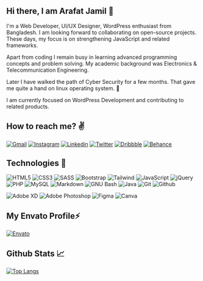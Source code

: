 ## Hi there, I am Arafat Jamil 👋


I'm a Web Developer, UI/UX Designer, WordPress enthusiast from Bangladesh. I am looking forward to collaborating on
open-source projects. These days, my focus is on strengthening JavaScript and related frameworks.

Apart from coding I remain busy in learning advanced programming concepts and problem solving. My academic 
background was Electronics & Telecommunication Engineering. 

Later I have walked the path of Cyber Security for a few 
months. That gave me quite a hand on linux operating system. 💪

I am currently focused on WordPress Development and contributing to related products.  
  
  

## How to reach me? ✌

[![Gmail](https://img.shields.io/badge/Gmail-D14836?style=for-the-badge&logo=gmail&logoColor=white)](mailto:arafatjamil01@gmail.com)
[![Instagram](https://img.shields.io/badge/Instagram-E4405F?style=for-the-badge&logo=instagram&logoColor=white)](https://www.instagram.com/arafatjamil01/)
[![Linkedin](https://img.shields.io/badge/LinkedIn-0077B5?style=for-the-badge&logo=linkedin&logoColor=white)](https://www.linkedin.com/in/arafatjamil/)
[![Twitter](https://img.shields.io/badge/Twitter-1DA1F2?style=for-the-badge&logo=twitter&logoColor=white)](https://twitter.com/arafatjamil01)
[![Dribbble](https://img.shields.io/badge/Dribbble-EA4C89?style=for-the-badge&logo=dribbble&logoColor=white)](https://dribbble.com/arafatjamil01)
[![Behance](https://img.shields.io/badge/behance-1769FF?style=for-the-badge&logo=behance&logoColor=white)](https://behance.net/arafatjamil01)  

  
  
## Technologies  💪

<img alt="HTML5" src="https://img.shields.io/badge/html5-%23E34F26.svg?style=for-the-badge&logo=html5&logoColor=white"/> <img alt="CSS3" src="https://img.shields.io/badge/css3-%231572B6.svg?style=for-the-badge&logo=css3&logoColor=white"/> <img alt="SASS" src="https://img.shields.io/badge/SASS-hotpink.svg?style=for-the-badge&logo=SASS&logoColor=white"/> <img alt="Bootstrap" src="https://img.shields.io/badge/bootstrap-%23563D7C.svg?style=for-the-badge&logo=bootstrap&logoColor=white"/> <img alt="Tailwind" src="https://img.shields.io/badge/tailwind&nbsp;css-%2306B6D4.svg?style=for-the-badge&logo=tailwindcss&logoColor=white"/> <img alt="JavaScript" src="https://img.shields.io/badge/javascript-%23323330.svg?style=for-the-badge&logo=javascript&logoColor=%23F7DF1E"/> <img alt="jQuery" src="https://img.shields.io/badge/jquery-%230769AD.svg?style=for-the-badge&logo=jquery&logoColor=white"/> <img alt="PHP" src="https://img.shields.io/badge/php-%23777bb4.svg?style=for-the-badge&logo=php&logoColor=white"/> <img alt="MySQL" src="https://img.shields.io/badge/mysql-%2300f.svg?style=for-the-badge&logo=mysql&logoColor=white"/> <img alt="Markdown" src="https://img.shields.io/badge/markdown-%23000000.svg?style=for-the-badge&logo=markdown&logoColor=white"/> <img alt="GNU Bash" src="https://img.shields.io/badge/gnubash-%234EAA25.svg?style=for-the-badge&logo=gnubash&logoColor=white"/> <img alt="Java" src="https://img.shields.io/badge/java-%23007396.svg?style=for-the-badge&logo=java&logoColor=white"/> <img alt="Git" src="https://img.shields.io/badge/git-%23F05032.svg?style=for-the-badge&logo=git&logoColor=white"/> <img alt="Github" src="https://img.shields.io/badge/github-%23181717.svg?style=for-the-badge&logo=github&logoColor=white"/>


[//]: # (<img alt="NodeJS" src="https://img.shields.io/badge/node.js-%2343853D.svg?style=for-the-badge&logo=node-dot-js&logoColor=white"/> )
[//]: # (<img alt="Webpack" src="https://img.shields.io/badge/webpack-%238DD6F9.svg?style=for-the-badge&logo=webpack&logoColor=black" /> )
[//]: # (<img alt="Express.js" src="https://img.shields.io/badge/express.js-%23404d59.svg?style=for-the-badge&logo=express&logoColor=%2361DAFB"/>)
[//]: # (<img alt="React" src="https://img.shields.io/badge/react-%2320232a.svg?style=for-the-badge&logo=react&logoColor=%2361DAFB"/>)
[//]: # (<img alt="Firebase" src="https://img.shields.io/badge/firebase-%23039BE5.svg?style=for-the-badge&logo=firebase"/>)
[//]: # (<img alt="MongoDB" src ="https://img.shields.io/badge/MongoDB-%234ea94b.svg?style=for-the-badge&logo=mongodb&logoColor=white"/>)
[//]: # (<img alt="TypeScript" src="https://img.shields.io/badge/typescript-%23007ACC.svg?style=for-the-badge&logo=typescript&logoColor=white"/> )
[//]: # (<img alt="Python" src="https://img.shields.io/badge/python-%2314354C.svg?style=for-the-badge&logo=python&logoColor=white"/>)
[//]: # (<img alt="Jupyter" src="https://img.shields.io/badge/Jupyter-%23F37626.svg?style=for-the-badge&logo=Jupyter&logoColor=white" />)
[//]: # (<img alt="Dart" src="https://img.shields.io/badge/dart-%230175C2.svg?style=for-the-badge&logo=dart&logoColor=white"/>)

<img alt="Adobe XD" src="https://img.shields.io/badge/adobexd-%23FF26BE.svg?style=for-the-badge&logo=adobexd&logoColor=white"/> <img alt="Adobe Photoshop" src="https://img.shields.io/badge/adobephotoshop-%2331A8FF.svg?style=for-the-badge&logo=adobephotoshop&logoColor=white"/> <img alt="Figma" src="https://img.shields.io/badge/figma-%23F24E1E.svg?style=for-the-badge&logo=figma&logoColor=white"/> <img alt="Canva" src="https://img.shields.io/badge/Canva-%2300C4CC.svg?style=for-the-badge&logo=Canva&logoColor=white"/> 

## My Envato Profile⚡

[<img alt="Envato" src="https://img.shields.io/badge/envato-%2381B441.svg?style=for-the-badge&logo=envato&logoColor=white"/>](https://themeforest.net/user/themexplosion/portfolio)

    
    

## Github Stats 📈


[//]: # (![Arafat's GitHub stats]&#40;https://github-readme-stats.vercel.app/api?username=arafatjamil01&show_icons=true&theme=radical&#41;)

[![Top Langs](https://github-readme-stats.vercel.app/api/top-langs/?username=arafatjamil01&layout=compact&theme=radical&hide_border=true&langs_count=8)](https://github.com/arafatjamil01/github-readme-stats)

